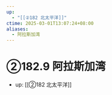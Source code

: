 ```yaml
---
up:
  - "[[②182 北太平洋]]"
ctime: 2025-03-01T13:07:24+08:00
aliases:
  - 阿拉斯加湾
---
```


# ②182.9 阿拉斯加湾

- up: [[②182 北太平洋]]
